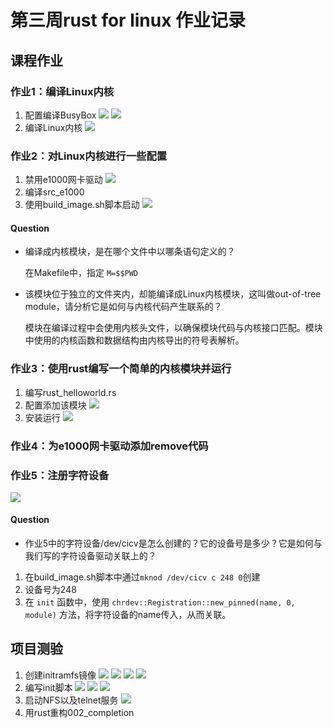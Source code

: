 # 第三周rust for linux 作业记录
## 课程作业
### 作业1：编译Linux内核
1. 配置编译BusyBox
![](./pic/8.png)
![](./pic/9.png)
2. 编译Linux内核
![](./pic/1.png)


### 作业2：对Linux内核进行一些配置
1. 禁用e1000网卡驱动
![](./pic/3.png)
2. 编译src_e1000
3. 使用build_image.sh脚本启动
![](./pic/4.png)

#### Question
- 编译成内核模块，是在哪个文件中以哪条语句定义的？

    在Makefile中，指定 `M=$$PWD`

- 该模块位于独立的文件夹内，却能编译成Linux内核模块，这叫做out-of-tree module，请分析它是如何与内核代码产生联系的？

    模块在编译过程中会使用内核头文件，以确保模块代码与内核接口匹配。模块中使用的内核函数和数据结构由内核导出的符号表解析。

### 作业3：使用rust编写一个简单的内核模块并运行
1. 编写rust_helloworld.rs
2. 配置添加该模块
![](./pic/5.png)
3. 安装运行
![](./pic/6.png)


### 作业4：为e1000网卡驱动添加remove代码
### 作业5：注册字符设备
![](./pic/10.png)

#### Question
- 作业5中的字符设备/dev/cicv是怎么创建的？它的设备号是多少？它是如何与我们写的字符设备驱动关联上的？
1. 在build_image.sh脚本中通过`mknod /dev/cicv c 248 0`创建
2. 设备号为248 
3. 在 `init` 函数中，使用 `chrdev::Registration::new_pinned(name, 0, module)` 方法，将字符设备的name传入，从而关联。

## 项目测验
1. 创建initramfs镜像
![](./pic/12.png)
![](./pic/13.png)
![](./pic/14.png)
![](./pic/15.png)
2. 编写init脚本
![](./pic/17.png)
![](./pic/16.png)
![](./pic/18.png)
3. 启动NFS以及telnet服务
![](./pic/19.png)
4. 用rust重构002_completion
